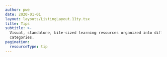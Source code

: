 ```yaml
---
author: pwe
date: 2020-01-01
layout: layouts/ListingLayout.11ty.tsx
title: Tips
subtitle: >-
  Visual, standalone, bite-sized learning resources organized into different
  categories.
pagination:
  resourceType: tip
---
```


